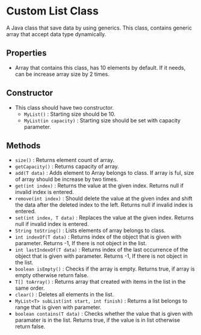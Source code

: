 # Custom List Class

A Java class that save data by using generics. This class, contains generic array that accept data type dynamically.

## Properties

- Array that contains this class, has 10 elements by default. If it needs, can be increase array size by 2 times.

## Constructor

- This class should have two constructor.
    - `MyList()` : Starting size should be 10.
    - `MyList(in capacity)` : Starting size should be set with capacity parameter.

## Methods

- `size()` : Returns element count of array. 
- `getCapacity()` : Returns capacity of array.
- `add(T data)` : Adds element to Array belongs to class. If array is ful, size of array should be increase by two times. 
- `get(int index)` : Returns the value at the given index. 
Returns null if invalid index is entered.
- `remove(int index)` : Should delete the value at the given index and shift the data after the deleted index to the left. Returns null if invalid index is entered.
- `set(int index, T data)` : Replaces the value at the given index. Returns null if invalid index is entered.
- `String toString()` : Lists elements of array belongs to class.
- `int indexOf(T data)` : Returns index of the object that is given with parameter. Returns -1, If there is not object in the list.
- `int lastIndexOf(T data)` : Returns index of the last occurrence of the object that is given with parameter. Returns -1, If there is not object in the list.
- `boolean isEmpty()` : Checks if the array is empty. Returns true, if array is empty otherwise return false.
- `T[] toArray()` : Returns array that created with items in the list in the same order.
- `clear()` : Deletes all elements in the list.
- `MyList<T> subList(int start, int finish)` : Returns a list belongs to range that is given with parameter.
- `boolean contains(T data)` : Checks whether the value that is given with paramater is in the list. Returns true, if the value is in list otherwise return false.
